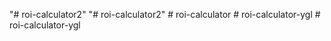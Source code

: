"# roi-calculator2" 
"# roi-calculator2" #   r o i - c a l c u l a t o r  
 #   r o i - c a l c u l a t o r - y g l  
 # roi-calculator-ygl
